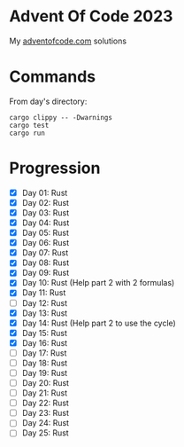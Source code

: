 # Advent Of Code 2023

My [adventofcode.com](https://adventofcode.com/2023) solutions

# Commands
From day's directory:
```shell
cargo clippy -- -Dwarnings
cargo test
cargo run
```

# Progression
- [x] Day 01: Rust
- [x] Day 02: Rust
- [x] Day 03: Rust
- [x] Day 04: Rust
- [x] Day 05: Rust
- [x] Day 06: Rust
- [x] Day 07: Rust
- [x] Day 08: Rust
- [x] Day 09: Rust
- [x] Day 10: Rust (Help part 2 with 2 formulas)
- [x] Day 11: Rust
- [ ] Day 12: Rust
- [x] Day 13: Rust
- [x] Day 14: Rust (Help part 2 to use the cycle)
- [x] Day 15: Rust
- [x] Day 16: Rust
- [ ] Day 17: Rust
- [ ] Day 18: Rust
- [ ] Day 19: Rust
- [ ] Day 20: Rust
- [ ] Day 21: Rust
- [ ] Day 22: Rust
- [ ] Day 23: Rust
- [ ] Day 24: Rust
- [ ] Day 25: Rust
